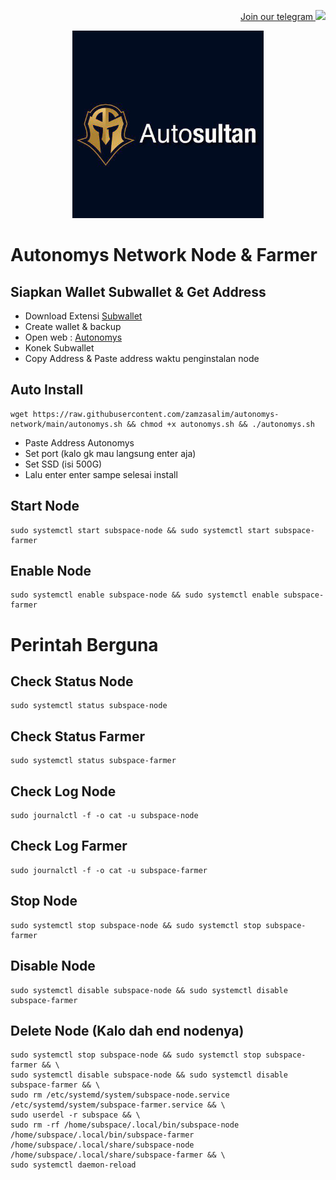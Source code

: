<p style="font-size:14px" align="right">
<a href="https://t.me/airdropasc" target="_blank">Join our telegram <img src="https://user-images.githubusercontent.com/50621007/183283867-56b4d69f-bc6e-4939-b00a-72aa019d1aea.png" width="30"/></a>
</p>

<p align="center">
  <img height="300" height="auto" src="https://raw.githubusercontent.com/zamzasalim/logo/main/1.png">
</p>


# Autonomys Network Node & Farmer

## Siapkan Wallet Subwallet & Get Address
- Download Extensi [Subwallet](https://chromewebstore.google.com/detail/subwallet-polkadot-wallet/onhogfjeacnfoofkfgppdlbmlmnplgbn)
- Create wallet & backup
- Open web : [Autonomys](https://astral.autonomys.xyz/gemini-3h/consensus?walletSidekick=open)
- Konek Subwallet
- Copy Address & Paste address waktu penginstalan node
## Auto Install
```
wget https://raw.githubusercontent.com/zamzasalim/autonomys-network/main/autonomys.sh && chmod +x autonomys.sh && ./autonomys.sh
```
- Paste Address Autonomys
- Set port (kalo gk mau langsung enter aja)
- Set SSD (isi 500G)
- Lalu enter enter sampe selesai install
## Start Node
```
sudo systemctl start subspace-node && sudo systemctl start subspace-farmer
```
## Enable Node
```
sudo systemctl enable subspace-node && sudo systemctl enable subspace-farmer
```
# Perintah Berguna
## Check Status Node
```
sudo systemctl status subspace-node
```
## Check Status Farmer
```
sudo systemctl status subspace-farmer
```
## Check Log Node
```
sudo journalctl -f -o cat -u subspace-node
```
## Check Log Farmer
```
sudo journalctl -f -o cat -u subspace-farmer
```
## Stop Node
```
sudo systemctl stop subspace-node && sudo systemctl stop subspace-farmer
```
## Disable Node
```
sudo systemctl disable subspace-node && sudo systemctl disable subspace-farmer
```
## Delete Node (Kalo dah end nodenya)
```
sudo systemctl stop subspace-node && sudo systemctl stop subspace-farmer && \
sudo systemctl disable subspace-node && sudo systemctl disable subspace-farmer && \
sudo rm /etc/systemd/system/subspace-node.service /etc/systemd/system/subspace-farmer.service && \
sudo userdel -r subspace && \
sudo rm -rf /home/subspace/.local/bin/subspace-node /home/subspace/.local/bin/subspace-farmer /home/subspace/.local/share/subspace-node /home/subspace/.local/share/subspace-farmer && \
sudo systemctl daemon-reload
```
